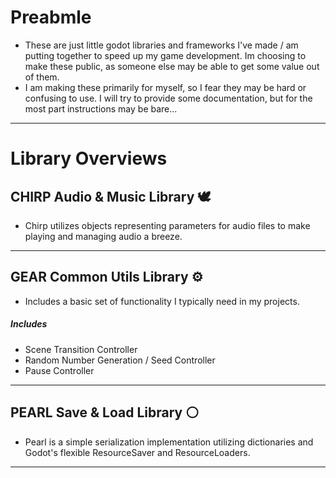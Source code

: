 # Preabmle
- These are just little godot libraries and frameworks I've made / am putting together to speed up my game development. Im choosing to make these public, as someone else may be able to get some value out of them.
- I am making these primarily for myself, so I fear they may be hard or confusing to use. I will try to provide some documentation, but for the most part instructions may be bare...
---

# Library Overviews

## CHIRP Audio & Music Library 🕊️

- Chirp utilizes objects representing parameters for audio files to make playing and managing audio a breeze. 

---

## GEAR Common Utils Library ⚙️

- Includes a basic set of functionality I typically need in my projects.
##### Includes
  - Scene Transition Controller
  - Random Number Generation / Seed Controller
  - Pause Controller

---

## PEARL Save & Load Library ⚪

- Pearl is a simple serialization implementation utilizing dictionaries and Godot's flexible ResourceSaver and ResourceLoaders.

---
